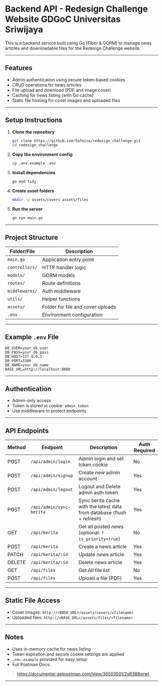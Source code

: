 
# Backend API - Redesign Challenge Website GDGoC Universitas Sriwijaya

This is a backend service built using Go (Fiber & GORM) to manage news articles and downloadable files for the Redesign Challenge website.

---

## Features

- Admin authentication using secure token-based cookies
- CRUD operations for news articles
- File upload and download (PDF and image cover)
- Caching for news listing (with Go cache)
- Static file hosting for cover images and uploaded files

---

## Setup Instructions

1. **Clone the repository**
   ```bash
   git clone https://github.com/Safmica/redesign_challenge.git
   cd redesign_challenge
   ```

2. **Copy the environment config**
   ```bash
   cp .env.example .env
   ```

3. **Install dependencies**
   ```bash
   go mod tidy
   ```

4. **Create asset folders**
   ```bash
   mkdir -p assets/covers assets/files
   ```

5. **Run the server**
   ```bash
   go run main.go
   ```

---

## Project Structure

| Folder/File       | Description                          |
|-------------------|--------------------------------------|
| `main.go`         | Application entry point              |
| `controllers/`    | HTTP handler logic                   |
| `models/`         | GORM models                          |
| `routes/`         | Route definitions                    |
| `middlewares/`    | Auth middleware                      |
| `utils/`          | Helper functions                     |
| `assets/`         | Folder for file and cover uploads    |
| `.env`            | Environment configuration            |

---
## Example `.env` File
    DB_USER=your_db_user
    DB_PASS=your_db_pass
    DB_HOST=127.0.0.1
    DB_PORT=3306
    DB_NAME=your_db_name
    BASE_URL=http://localhost:8080
---

## Authentication

- Admin-only access
- Token is stored in cookie: `admin_token`
- Use middleware to protect endpoints

---

## API Endpoints

| Method | Endpoint              | Description                       | Auth Required |
|--------|-----------------------|-----------------------------------|---------------|
| POST   | `/api/admin/login`              | Admin login and set token cookie  | No            |
|POST    |`/api/admin/signup`|Create new admin account|Yes|
|POST    |`/api/admin/logout`|Logout and Delete admin auth token|Yes|
|POST    |`/api/admin/sync-berita`|Sync berita cache with the latest data from database (flush + refresh)|Yes|
| GET    | `/api/berita`         | Get all posted news (optional: `?is_priority=true`) | No |
| POST   | `/api/berita`         | Create a news article             | Yes           |
| PATCH    | `/api/berita/:id`     | Update news article               | Yes           |
| DELETE | `/api/berita/:id`     | Delete news article               | Yes           |
| GET    | `/api/files`      | Get All file list                   | No            |
| POST   | `/api/files`          | Upload a file (PDF)               | Yes           |

---

## Static File Access

- Cover images: `http://<BASE_URL>/assets/covers/<filename>`
- Uploaded files: `http://<BASE_URL>/assets/files/<filename>`

---

## Notes

- Uses in-memory cache for news listing
- Token expiration and secure cookie settings are applied
- `.env.example` provided for easy setup
- Full Postman Docs:
> https://documenter.getpostman.com/view/36503501/2sB3BBqrwt

---
